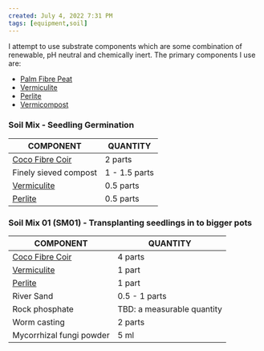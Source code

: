 ```yaml
---
created: July 4, 2022 7:31 PM
tags: [equipment,soil]
---
```


I attempt to use substrate components which are some combination of renewable, pH neutral and chemically inert. The primary components I use are:

-	[Palm Fibre Peat](https://www.lifeisagarden.co.za/palmpeat/)
-	[Vermiculite](https://www.gardenersworld.com/how-to/grow-plants/how-to-use-vermiculite/)
-	[Perlite](https://www.gardeningknowhow.com/garden-how-to/soil-fertilizers/perlite-potting-soil.htm)
-	[Vermicompost](https://www.thegardener.co.za/the-gardener/the_gardener_categories/the-wonder-of-vermicompost/)

### Soil Mix - Seedling Germination
| COMPONENT                                                                                                     | QUANTITY      | 
| ------------------------------------------------------------------------------------------------------------- | ------------- |
| [Coco Fibre Coir](https://www.epicgardening.com/coconut-coir/)                                                | 2 parts       |
| Finely sieved compost                                                                                         | 1 - 1.5 parts |
| [Vermiculite](https://www.gardeningknowhow.com/garden-how-to/soil-fertilizers/vermiculite-growing-medium.htm) | 0.5 parts     |
| [Perlite](https://www.gardeningknowhow.com/garden-how-to/soil-fertilizers/perlite-potting-soil.htm)           | 0.5 parts     |
### Soil Mix 01 (SM01) - Transplanting seedlings in to bigger pots
| COMPONENT                                                                                                     | QUANTITY                   |
| ------------------------------------------------------------------------------------------------------------- | -------------------------- |
| [Coco Fibre Coir](https://www.epicgardening.com/coconut-coir/)                                                | 4 parts                    |
| [Vermiculite](https://www.gardeningknowhow.com/garden-how-to/soil-fertilizers/vermiculite-growing-medium.htm) | 1 part                     |
| [Perlite](https://www.gardeningknowhow.com/garden-how-to/soil-fertilizers/perlite-potting-soil.htm)           | 1 part                     |
| River Sand                                                                                                    | 0.5 - 1 parts              |
| Rock phosphate                                                                                                | TBD: a measurable quantity |
| Worm casting                                                                                                  | 2 parts                    |
| Mycorrhizal fungi powder                                                                                      | 5 ml                       | 
